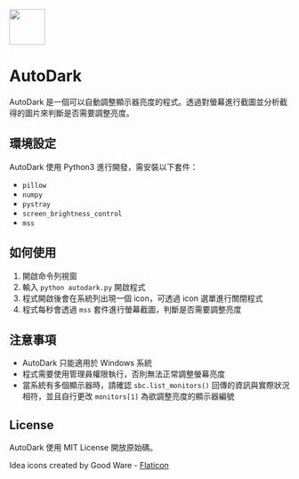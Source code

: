 <img style="width:64px" src="https://user-images.githubusercontent.com/13403218/228272332-fbbe0d8a-752b-40f5-ac9b-59f02e2d3924.png" />

# AutoDark

AutoDark 是一個可以自動調整顯示器亮度的程式。透過對螢幕進行截圖並分析截得的圖片來判斷是否需要調整亮度。

## 環境設定

AutoDark 使用 Python3 進行開發，需安裝以下套件：

- `pillow`
- `numpy`
- `pystray`
- `screen_brightness_control`
- `mss`

## 如何使用

1. 開啟命令列視窗
2. 輸入 `python autodark.py` 開啟程式
3. 程式開啟後會在系統列出現一個 icon，可透過 icon 選單進行關閉程式
4. 程式每秒會透過 `mss` 套件進行螢幕截圖，判斷是否需要調整亮度

## 注意事項

- AutoDark 只能適用於 Windows 系統
- 程式需要使用管理員權限執行，否則無法正常調整螢幕亮度
- 當系統有多個顯示器時，請確認 `sbc.list_monitors()` 回傳的資訊與實際狀況相符，並且自行更改 `monitors[1]` 為欲調整亮度的顯示器編號

## License

AutoDark 使用 MIT License 開放原始碼。 

Idea icons created by Good Ware - [Flaticon](https://media.flaticon.com/license/license.pdf)
